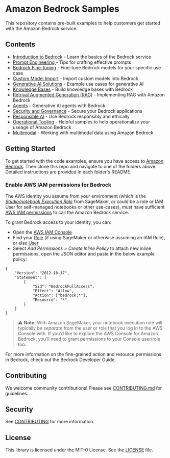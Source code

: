 # Amazon Bedrock Samples 

This repository contains pre-built examples to help customers get started with the Amazon Bedrock service.

## Contents

- [Introduction to Bedrock](introduction-to-bedrock) - Learn the basics of the Bedrock service
- [Prompt Engineering ](prompt-engineering) - Tips for crafting effective prompts 
- [Bedrock Fine-tuning](bedrock-fine-tuning) - Fine-tune Bedrock models for your specific use case
- [Custom Model Import](custom-models) - Import custom models into Bedrock
- [Generative AI Solutions](generative-ai-solutions) - Example use cases for generative AI
- [Knowledge Bases](knowledge-bases) - Build knowledge bases with Bedrock
- [Retrival Augmented Generation (RAG)](rag-solutions) - Implementing RAG with Amazon Bedrock
- [Agents](agents-and-function-calling) - Generative AI agents with Bedrock
- [Security and Governance](security-and-governance) - Secure your Bedrock applications
- [Responsible AI](responsible-ai) - Use Bedrock responsibly and ethically
- [Operational Tooling](ops-tooling) - Helpful samples to help operationalize your useage of Amazon Bedrock
- [Multimodal](multimodal) - Working with multimodal data using Amazon Bedrock

## Getting Started

To get started with the code examples, ensure you have access to [Amazon Bedrock](https://aws.amazon.com/bedrock/). Then clone this repo and navigate to one of the folders above. Detailed instructions are provided in each folder's README.

### Enable AWS IAM permissions for Bedrock

The AWS identity you assume from your environment (which is the [*Studio/notebook Execution Role*](https://docs.aws.amazon.com/sagemaker/latest/dg/sagemaker-roles.html) from SageMaker, or could be a role or IAM User for self-managed notebooks or other use-cases), must have sufficient [AWS IAM permissions](https://docs.aws.amazon.com/IAM/latest/UserGuide/access_policies.html) to call the Amazon Bedrock service.

To grant Bedrock access to your identity, you can:

- Open the [AWS IAM Console](https://us-east-1.console.aws.amazon.com/iam/home?#)
- Find your [Role](https://us-east-1.console.aws.amazon.com/iamv2/home?#/roles) (if using SageMaker or otherwise assuming an IAM Role), or else [User](https://us-east-1.console.aws.amazon.com/iamv2/home?#/users)
- Select *Add Permissions > Create Inline Policy* to attach new inline permissions, open the *JSON* editor and paste in the below example policy:

```
{
    "Version": "2012-10-17",
    "Statement": [
        {
            "Sid": "BedrockFullAccess",
            "Effect": "Allow",
            "Action": ["bedrock:*"],
            "Resource": "*"
        }
    ]
}
```

> ⚠️ **Note:** With Amazon SageMaker, your notebook execution role will typically be *separate* from the user or role that you log in to the AWS Console with. If you'd like to explore the AWS Console for Amazon Bedrock, you'll need to grant permissions to your Console user/role too.

For more information on the fine-grained action and resource permissions in Bedrock, check out the Bedrock Developer Guide.

## Contributing

We welcome community contributions! Please see [CONTRIBUTING.md](CONTRIBUTING.md) for guidelines.

## Security

See [CONTRIBUTING](CONTRIBUTING.md#security-issue-notifications) for more information.

## License

This library is licensed under the MIT-0 License. See the [LICENSE](LICENSE) file.
